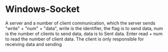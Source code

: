 # Windows-Socket
A server and a number of client communication, which the server sends "write" + "num" + "data", write is the identifier, the flag is to send data, num is the number of clients to send data, data is to Sent data. Enter read + num to read the number of client data. The client is only responsible for receiving data and sending

